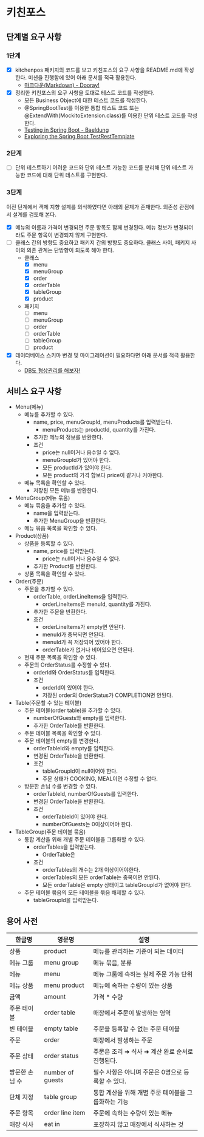 # 키친포스

## 단계별 요구 사항

### 1단계

- [x] kitchenpos 패키지의 코드를 보고 키친포스의 요구 사항을 README.md에 작성한다. 미션을 진행함에 있어 아래 문서를 적극 활용한다.
  - [마크다운(Markdown) - Dooray!](https://dooray.com/htmls/guides/markdown_ko_KR.html)
- [x] 정리한 키친포스의 요구 사항을 토대로 테스트 코드를 작성한다. 
  - 모든 Business Object에 대한 테스트 코드를 작성한다. 
  - @SpringBootTest를 이용한 통합 테스트 코드 또는 @ExtendWith(MockitoExtension.class)를 이용한 단위 테스트 코드를 작성한다.
  - [Testing in Spring Boot - Baeldung](https://www.baeldung.com/spring-boot-testing)
  - [Exploring the Spring Boot TestRestTemplate](https://www.baeldung.com/spring-boot-testresttemplate)

### 2단계

- [ ] 단위 테스트하기 어려운 코드와 단위 테스트 가능한 코드를 분리해 단위 테스트 가능한 코드에 대해 단위 테스트를 구현한다.

### 3단계

이전 단계에서 객체 지향 설계를 의식하였다면 아래의 문제가 존재한다. 의존성 관점에서 설계를 검토해 본다.

- [x] 메뉴의 이름과 가격이 변경되면 주문 항목도 함께 변경된다. 메뉴 정보가 변경되더라도 주문 항목이 변경되지 않게 구현한다.
- [ ] 클래스 간의 방향도 중요하고 패키지 간의 방향도 중요하다. 클래스 사이, 패키지 사이의 의존 관계는 단방향이 되도록 해야 한다.
    - 클래스
        - [x] menu
        - [x] menuGroup
        - [x] order
        - [x] orderTable
        - [x] tableGroup
        - [x] product
    - 패키지
        - [ ] menu
        - [ ] menuGroup
        - [ ] order
        - [ ] orderTable
        - [ ] tableGroup
        - [ ] product
- [x] 데이터베이스 스키마 변경 및 마이그레이션이 필요하다면 아래 문서를 적극 활용한다.
    - [DB도 형상관리를 해보자!](https://meetup.toast.com/posts/173)

## 서비스 요구 사항

- Menu(메뉴)
    - 메뉴를 추가할 수 있다.
        - name, price, menuGroupId, menuProducts를 입력받는다.
            - menuProducts는 productId, quantity를 가진다.
        - 추가한 메뉴의 정보를 반환한다.
        - 조건
            - price는 null이거나 음수일 수 없다.
            - menuGroupId가 있어야 한다.
            - 모든 productId가 있어야 한다.
            - 모든 product의 가격 합보다 price이 같거나 커야한다.
    - 메뉴 목록을 확인할 수 있다.
        - 저장된 모든 메뉴를 반환한다.
- MenuGroup(메뉴 묶음)
    - 메뉴 묶음을 추가할 수 있다.
        - name을 입력받는다.
        - 추가한 MenuGroup을 반환한다.
    - 메뉴 묶음 목록을 확인할 수 있다.
- Product(상품)
    - 상품을 등록할 수 있다.
        - name, price를 입력받는다.
            - price는 null이거나 음수일 수 없다.
        - 추가한 Product를 반환한다.
    - 상품 목록을 확인할 수 있다.
- Order(주문)
    - 주문을 추가할 수 있다.
        - orderTable, orderLineItems을 입력한다.
            - orderLineItems은 menuId, quantity를 가진다.
        - 추가한 주문을 반환한다.
        - 조건
            - orderLineItems가 empty면 안된다.
            - menuId가 중복되면 안된다.
            - menuId가 꼭 저장되어 있어야 한다.
            - orderTable가 없거나 비어있으면 안된다.
    - 현재 주문 목록을 확인할 수 있다.
    - 주문의 OrderStatus를 수정할 수 있다.
        - orderId와 OrderStatus를 입력한다.
        - 조건
            - orderId이 있어야 한다.
            - 저장된 order의 OrderStatus가 COMPLETION면 안된다.
- Table(주문할 수 있는 테이블)
    - 주문 테이블(order table)을 추가할 수 있다.
        - numberOfGuests와 empty를 입력한다.
        - 추가한 OrderTable를 반환한다.
    - 주문 테이블 목록을 확인할 수 있다.
    - 주문 테이블의 empty를 변경한다.
        - orderTableId와 empty를 입력한다.
        - 변경된 OrderTable을 반환한다.
        - 조건
            - tableGroupId이 null이어야 한다.
            - 주문 상태가 COOKING, MEAL이면 수정할 수 없다.
    - 방문한 손님 수를 변경할 수 있다.
        - orderTableId, numberOfGuests를 입력한다.
        - 변경된 OrderTable을 반환한다.
        - 조건
            - orderTableId이 있어야 한다.
            - numberOfGuests는 0이상이어야 한다.
- TableGroup(주문 테이블 묶음)
    - 통합 계산을 위해 개별 주문 테이블을 그룹화할 수 있다.
        - orderTables을 입력받는다.
            - OrderTable은
        - 조건
            - orderTables의 개수는 2개 이상이어야한다.
            - orderTables의 모든 orderTable는 중복이면 안된다.
            - 모든 orderTable은 empty 상태이고 tableGroupId가 없어야 한다.
    - 주문 테이블 묶음의 모든 테이블을 묶음 해제할 수 있다.
        - tableGroupId을 입력받는다.

## 용어 사전

| 한글명 | 영문명 | 설명 |
| --- | --- | --- |
| 상품 | product | 메뉴를 관리하는 기준이 되는 데이터 |
| 메뉴 그룹 | menu group | 메뉴 묶음, 분류 |
| 메뉴 | menu | 메뉴 그룹에 속하는 실제 주문 가능 단위 |
| 메뉴 상품 | menu product | 메뉴에 속하는 수량이 있는 상품 |
| 금액 | amount | 가격 * 수량 |
| 주문 테이블 | order table | 매장에서 주문이 발생하는 영역 |
| 빈 테이블 | empty table | 주문을 등록할 수 없는 주문 테이블 |
| 주문 | order | 매장에서 발생하는 주문 |
| 주문 상태 | order status | 주문은 조리 ➜ 식사 ➜ 계산 완료 순서로 진행된다. |
| 방문한 손님 수 | number of guests | 필수 사항은 아니며 주문은 0명으로 등록할 수 있다. |
| 단체 지정 | table group | 통합 계산을 위해 개별 주문 테이블을 그룹화하는 기능 |
| 주문 항목 | order line item | 주문에 속하는 수량이 있는 메뉴 |
| 매장 식사 | eat in | 포장하지 않고 매장에서 식사하는 것 |
